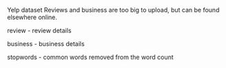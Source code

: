 Yelp dataset
Reviews and business are too big to upload, but can be found elsewhere online.

review - review details

business - business details

stopwords - common words removed from the word count
